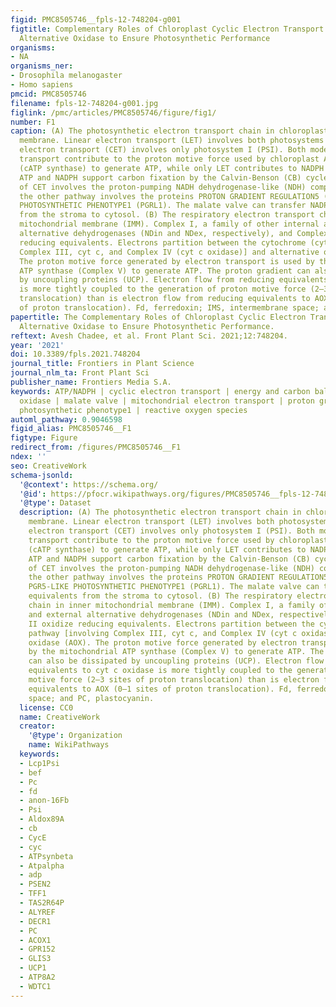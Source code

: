 ```yaml
---
figid: PMC8505746__fpls-12-748204-g001
figtitle: Complementary Roles of Chloroplast Cyclic Electron Transport and Mitochondrial
  Alternative Oxidase to Ensure Photosynthetic Performance
organisms:
- NA
organisms_ner:
- Drosophila melanogaster
- Homo sapiens
pmcid: PMC8505746
filename: fpls-12-748204-g001.jpg
figlink: /pmc/articles/PMC8505746/figure/fig1/
number: F1
caption: (A) The photosynthetic electron transport chain in chloroplast thylakoid
  membrane. Linear electron transport (LET) involves both photosystems while cyclic
  electron transport (CET) involves only photosystem I (PSI). Both modes of electron
  transport contribute to the proton motive force used by chloroplast ATP synthase
  (cATP synthase) to generate ATP, while only LET contributes to NADPH production.
  ATP and NADPH support carbon fixation by the Calvin-Benson (CB) cycle. One pathway
  of CET involves the proton-pumping NADH dehydrogenase-like (NDH) complex, while
  the other pathway involves the proteins PROTON GRADIENT REGULATION5 (PGR5) and PGR5-LIKE
  PHOTOSYNTHETIC PHENOTYPE1 (PGRL1). The malate valve can transfer NADPH equivalents
  from the stroma to cytosol. (B) The respiratory electron transport chain in inner
  mitochondrial membrane (IMM). Complex I, a family of other internal and external
  alternative dehydrogenases (NDin and NDex, respectively), and Complex II oxidize
  reducing equivalents. Electrons partition between the cytochrome (cyt) pathway [involving
  Complex III, cyt c, and Complex IV (cyt c oxidase)] and alternative oxidase (AOX).
  The proton motive force generated by electron transport is used by the mitochondrial
  ATP synthase (Complex V) to generate ATP. The proton gradient can also be dissipated
  by uncoupling proteins (UCP). Electron flow from reducing equivalents to cyt c oxidase
  is more tightly coupled to the generation of proton motive force (2–3 sites of proton
  translocation) than is electron flow from reducing equivalents to AOX (0–1 sites
  of proton translocation). Fd, ferredoxin; IMS, intermembrane space; and PC, plastocyanin.
papertitle: The Complementary Roles of Chloroplast Cyclic Electron Transport and Mitochondrial
  Alternative Oxidase to Ensure Photosynthetic Performance.
reftext: Avesh Chadee, et al. Front Plant Sci. 2021;12:748204.
year: '2021'
doi: 10.3389/fpls.2021.748204
journal_title: Frontiers in Plant Science
journal_nlm_ta: Front Plant Sci
publisher_name: Frontiers Media S.A.
keywords: ATP/NADPH | cyclic electron transport | energy and carbon balance | alternative
  oxidase | malate valve | mitochondrial electron transport | proton gradient regulation5/PGR5-like
  photosynthetic phenotype1 | reactive oxygen species
automl_pathway: 0.9046598
figid_alias: PMC8505746__F1
figtype: Figure
redirect_from: /figures/PMC8505746__F1
ndex: ''
seo: CreativeWork
schema-jsonld:
  '@context': https://schema.org/
  '@id': https://pfocr.wikipathways.org/figures/PMC8505746__fpls-12-748204-g001.html
  '@type': Dataset
  description: (A) The photosynthetic electron transport chain in chloroplast thylakoid
    membrane. Linear electron transport (LET) involves both photosystems while cyclic
    electron transport (CET) involves only photosystem I (PSI). Both modes of electron
    transport contribute to the proton motive force used by chloroplast ATP synthase
    (cATP synthase) to generate ATP, while only LET contributes to NADPH production.
    ATP and NADPH support carbon fixation by the Calvin-Benson (CB) cycle. One pathway
    of CET involves the proton-pumping NADH dehydrogenase-like (NDH) complex, while
    the other pathway involves the proteins PROTON GRADIENT REGULATION5 (PGR5) and
    PGR5-LIKE PHOTOSYNTHETIC PHENOTYPE1 (PGRL1). The malate valve can transfer NADPH
    equivalents from the stroma to cytosol. (B) The respiratory electron transport
    chain in inner mitochondrial membrane (IMM). Complex I, a family of other internal
    and external alternative dehydrogenases (NDin and NDex, respectively), and Complex
    II oxidize reducing equivalents. Electrons partition between the cytochrome (cyt)
    pathway [involving Complex III, cyt c, and Complex IV (cyt c oxidase)] and alternative
    oxidase (AOX). The proton motive force generated by electron transport is used
    by the mitochondrial ATP synthase (Complex V) to generate ATP. The proton gradient
    can also be dissipated by uncoupling proteins (UCP). Electron flow from reducing
    equivalents to cyt c oxidase is more tightly coupled to the generation of proton
    motive force (2–3 sites of proton translocation) than is electron flow from reducing
    equivalents to AOX (0–1 sites of proton translocation). Fd, ferredoxin; IMS, intermembrane
    space; and PC, plastocyanin.
  license: CC0
  name: CreativeWork
  creator:
    '@type': Organization
    name: WikiPathways
  keywords:
  - Lcp1Psi
  - bef
  - Pc
  - fd
  - anon-16Fb
  - Psi
  - Aldox89A
  - cb
  - CycE
  - cyc
  - ATPsynbeta
  - Atpalpha
  - adp
  - PSEN2
  - TFF1
  - TAS2R64P
  - ALYREF
  - DECR1
  - PC
  - ACOX1
  - GPR152
  - GLIS3
  - UCP1
  - ATP8A2
  - WDTC1
---
```


